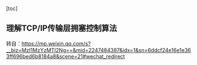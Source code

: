 [toc]

## 理解TCP/IP传输层拥塞控制算法

转自：https://mp.weixin.qq.com/s?__biz=MzI1MzYzMTI2Ng==&mid=2247484387&idx=1&sn=6ddcf24e16e1e363ff696bed6b8184a8&scene=21#wechat_redirect

